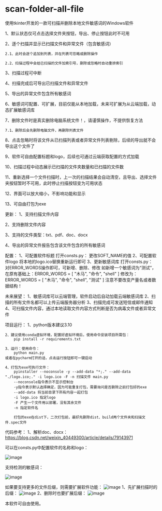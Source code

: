 # scan-folder-all-file
使用tkinter开发的一款可扫描并删除本地文件敏感词的Windows软件


1、默认状态仅可点击选择文件夹按钮，导出、停止按钮此时不可用

2、逐个扫描并显示已扫描文件和异常文件（包含敏感词）

	2.1、此时会逐个追加到列表，并在列表可忽略或删除操作
 
	2.2、扫描过程中会给已扫描的文件加索引号，删除或忽略时自动重排索引
 
3、扫描过程可中断

4、扫描完成后可导出已扫描文件和异常文件

5、导出的异常文件包含所有敏感词

6、敏感词可配置、可扩展，目前仅能从本地加载，未来可扩展为从云端加载，动态扩展敏感词库

7、删除文件时是真实删除电脑系统文件！，请谨慎操作，不提供恢复方法

	7.1、删除后会先删除电脑文件，再删除列表文件
 
8、点击忽略时将该文件从已扫描列表或者异常文件列表剔除，后续的导出就不会导出这个文件了

9、软件可自由配置标题和logo，后续也可通过云端获取配置的方式加载

10、扫描过程中动态展示已扫描的文件夹数量和已扫描的文件数

11、重新选择一个文件扫描时，上一次的扫描结果会自动清空，且导出、选择文件夹按钮暂时不可用，此时停止扫描按钮变为可用状态

12、界面可以放大缩小，不影响功能和显示

13、可自由打包为exe



更新：
1、支持扫描文件内容

2、支持删除文件内容

3、支持的文件类型：txt、pdf、doc、docx

4、导出的异常文件报告包含该文件包含的所有敏感词



配置：
1、可配置软件标题
	打开consts.py：
		更改SOFT_NAME的值
2、可配置软件logo
	将本地的logo.ico替换重新运行即可
3、更新敏感词库
	打开consts.py：
		对ERROR_WORDS操作即可，可新增、删除、修改
		如新增一个敏感词为“测试”，在原有基础上：ERROR_WORDS = [
						"木马", "命令", "shell"
				  ]
		修改为：ERROR_WORDS = [
					"木马", "命令", "shell", "测试"
				]
		注意不要改变产量名或者数据结构！


未来展望：
1、敏感词库可以云端管理，软件启动后自动加载云端敏感词库
2、扫描的所有文件名都可以上传云端服务器分析
3、扫描完成可发送短信或邮件通知
4、可扫描文件内容，通过本地读取文件内容方式判断是否为病毒文件或者异常文件


项目运行：
	1、python版本建议3.10
	
	2、建议使用conda虚拟环境，配置好虚拟环境后，使用命令安装项目所需包：
		pip install -r requirements.txt
	
	3、运行：使用命令：
		python main.py 
	或者在pycharm打开的话，点击运行按钮即可一键启动
	
	4、打包为exe可执行文件：
		pyinstaller --noconsole -y --add-data "*;." --add-data "./logo.ico;." -i logo.ico -F -n 扫描文件 main.py
		--noconsole指令表示不显示控制台
		-y指令表示默认选择确定，因为可能重复打包，需要询问是否删除之前打包好的exe
		--add-data 将当前目录下所有内容一起打包
		-i logo.ico 指定logo
		-F 产生一个文件用以部署，没有其余文件
		-n 指定软件名
		
		打包的exe在dist下，二次打包前，最好先删除dist、build两个文件夹和扫描文件.spec文件

代码参考：
    1、解析doc、docx：https://blog.csdn.net/weixin_40449300/article/details/79143971
    

可以在consts.py中配置软件的名称和logo：

![image](https://github.com/2424004764/scan-folder-all-file/assets/24261680/90b53d18-f891-4543-aec2-72c261354c86)

支持检测的敏感词：

![image](https://github.com/2424004764/scan-folder-all-file/assets/24261680/545abe00-6ac1-4e3c-99f5-50fc2a9ac3b8)

如果要支持更多的文件后缀，则需要扩展软件功能：
![image](https://github.com/2424004764/scan-folder-all-file/assets/24261680/1874b8a4-e86a-482e-b4fd-824133c7f7ae)
1、先扩展扫描时的后缀：
![image](https://github.com/2424004764/scan-folder-all-file/assets/24261680/790e3466-38bd-4d9c-b44f-7363abe13591)
2、删除时也要扩展后缀：
![image](https://github.com/2424004764/scan-folder-all-file/assets/24261680/233c9897-ed4a-4b51-96b7-9fa58dcf15e0)


本软件可自由使用。
